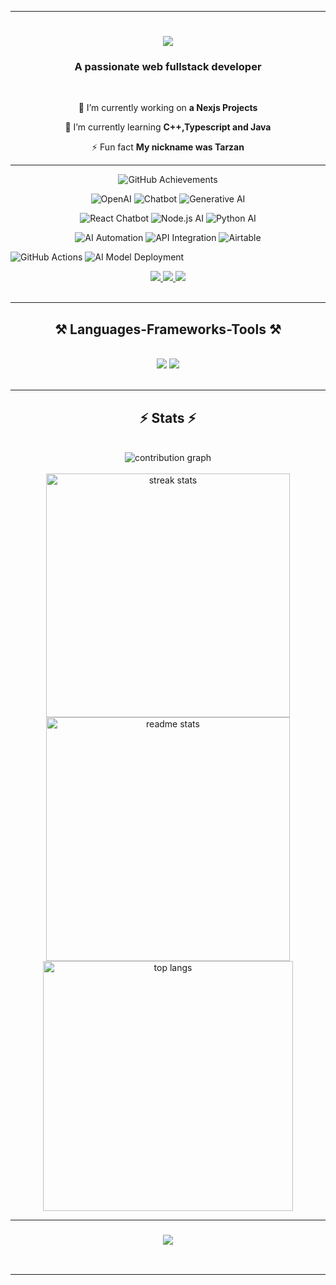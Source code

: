 <hr/>

<h1 align="center">
    <img src="https://readme-typing-svg.herokuapp.com/?font=Righteous&size=35&center=true&vCenter=true&width=500&height=70&duration=4000&lines=Hi+There!+👋;+I'm+Dark+Moon!;" />
</h1>

<h3 align="center">A passionate web fullstack developer</h3>

<br/>

<div align="center">
 
 🔭 I’m currently working on **a Nexjs Projects**
 
 🌱 I’m currently learning **C++,Typescript and Java**

 ⚡ Fun fact **My nickname was Tarzan**
 
</div>

<hr/>
<div align="center">
    
![GitHub Achievements](https://img.shields.io/badge/GitHub-Achievements-blue?style=for-the-badge&logo=github)

</div>
<div align="center">

![OpenAI](https://img.shields.io/badge/OpenAI-GPT--4-00A67E?style=for-the-badge&logo=openai&logoColor=white)
![Chatbot](https://img.shields.io/badge/AI%20Chatbot-Enabled-FF6F00?style=for-the-badge&logo=chatbot&logoColor=white)
![Generative AI](https://img.shields.io/badge/Generative%20AI-Powered-8A2BE2?style=for-the-badge&logo=openai&logoColor=white)
</div>

<div align="center">
    
![React Chatbot](https://img.shields.io/badge/React%20Chatbot-Built%20with%20React-blue?style=for-the-badge&logo=react)
![Node.js AI](https://img.shields.io/badge/Node.js%20AI-Backend%20Processing-brightgreen?style=for-the-badge&logo=nodedotjs)
![Python AI](https://img.shields.io/badge/Python%20AI-Machine%20Learning-FFD43B?style=for-the-badge&logo=python&logoColor=blue) 
</div>

<div align="center">

![AI Automation](https://img.shields.io/badge/AI%20Automation-Enabled-FF4081?style=for-the-badge&logo=automation&logoColor=white)
![API Integration](https://img.shields.io/badge/API%20Integration-Seamless-orange?style=for-the-badge&logo=api&logoColor=white)
![Airtable](https://img.shields.io/badge/Airtable-Automation-yellow?style=for-the-badge&logo=airtable&logoColor=black) 
</div>



![GitHub Actions](https://img.shields.io/badge/GitHub%20Actions-CI%2FCD-2088FF?style=for-the-badge&logo=githubactions&logoColor=white)
![AI Model Deployment](https://img.shields.io/badge/AI%20Model%20Deployment-Docker%20%7C%20Kubernetes-blue?style=for-the-badge&logo=docker&logoColor=white)

<div align="center"> 
  <a href="mailto:dark810moon@gmail.com">
    <img src="https://img.shields.io/badge/Gmail-333333?style=for-the-badge&logo=gmail&logoColor=red" />
  </a>
  <a href="https://linkedin.com/in/darkmoon" target="_blank">
    <img src="https://img.shields.io/badge/LinkedIn-0077B5?style=for-the-badge&logo=linkedin&logoColor=white" target="_blank" />
  </a>
  <a href="https://darkmoonportfolio.vercel.app" target="_blank">
     <img src="https://img.shields.io/badge/Portfolio-FF5722?style=for-the-badge&logo=todoist&logoColor=white" target="_blank" /> <!-- sqlite, safari, google-chrome are other good icon options -->
  </a>
</div>
<br/>
<img align="center" scr="https://komarev.com/ghpvc/?username=YOUR_USERNAME&color=blue" />
 <hr/>
 
<h2 align="center">⚒️ Languages-Frameworks-Tools ⚒️</h2>
<br/>
<div align="center">
    <img src="https://skillicons.dev/icons?i=react,bootstrap,mui,html,css,vscode,github,figma,tailwind,git,r" />
    <img src="https://skillicons.dev/icons?i=nodejs,python,javascript,typescript,express,firebase,mongodb,java,nextjs,mysql" /><br>
</div>

<br/>
<hr/>

<h2 align="center">⚡ Stats ⚡</h2>
<br>
<div align="center">
<img  src="https://raw.githubusercontent.com/darkmoon810/darkmoon810/output/github-contribution-grid-snake.svg" alt="contribution graph" />
</div>
<br/>
<div align=center>
  <img width=390 src="https://github-readme-streak-stats-salesp07.vercel.app/?user=darkmoon810&count_private=true&theme=react&border_radius=10" alt="streak stats"/>
  <img width=390 src="https://github-readme-stats-salesp07.vercel.app/api?username=darkmoon810&count_private=true&show_icons=true&theme=react&rank_icon=github&border_radius=10" alt="readme stats" />
  <br/>
  <img width=400 src="https://github-readme-stats.vercel.app/api/top-langs/?username=darkmoon810&layout=compact&theme=react&count_private=true" alt="top langs" />
</div>

<hr/>


<h3 align="center">
    <img src="https://readme-typing-svg.herokuapp.com/?font=Righteous&size=25&center=true&vCenter=true&width=500&height=70&duration=4000&lines=Thanks+for+visiting!+✌️;+Shoot+me+a+message!;I'm+always+down+to+collab+:)">
</h3>

<br/>
<hr/>
